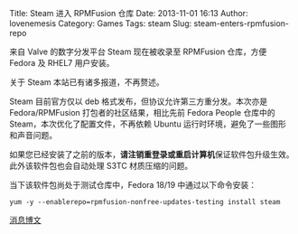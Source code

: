 Title: Steam 进入 RPMFusion 仓库
Date: 2013-11-01 16:13
Author: lovenemesis
Category: Games
Tags: steam
Slug: steam-enters-rpmfusion-repo

来自 Valve 的数字分发平台 Steam 现在被收录至 RPMFusion 仓库，方便 Fedora
及 RHEL7 用户安装。

关于 Steam 本站已有诸多报道，不再赘述。

Steam 目前官方仅以 deb 格式发布，但协议允许第三方重分发。本次亦是
Fedora/RPMFusion 打包者的社区结果，相比先前 Fedora People 仓库中的
Steam，本次优化了配置文件，不再依赖 Ubuntu
运行时环境，避免了一些图形和声音问题。

如果您已经安装了之前的版本，**请注销重登录或重启计算机**保证软件包升级生效。此外该软件包也会自动处理
S3TC 材质压缩的问题。

当下该软件包尚处于测试仓库中，Fedora 18/19 中通过以下命令安装：

`yum -y --enablerepo=rpmfusion-nonfree-updates-testing install steam`

[消息博文](http://negativo17.org/steam-is-now-in-rpmfusion/)
